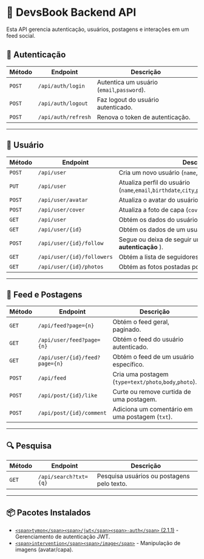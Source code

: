 # 📌 **DevsBook Backend API**

Esta API gerencia autenticação, usuários, postagens e interações em um feed social.

## 🔑 **Autenticação**

| Método  | Endpoint              | Descrição                                     |
| -------- | --------------------- | ----------------------------------------------- |
| `POST` | `/api/auth/login`   | Autentica um usuário (`email`,`password`). |
| `POST` | `/api/auth/logout`  | Faz logout do usuário autenticado.             |
| `POST` | `/api/auth/refresh` | Renova o token de autenticação.               |

---

## 👤 **Usuário**

| Método  | Endpoint                     | Descrição                                                                                                |
| -------- | ---------------------------- | ---------------------------------------------------------------------------------------------------------- |
| `POST` | `/api/user`                | Cria um novo usuário (`name`,`email`,`password`,`birthdate`).                                     |
| `PUT`  | `/api/user`                | Atualiza perfil do usuário (`name`,`email`,`birthdate`,`city`,`password`,`password_confirm`). |
| `POST` | `/api/user/avatar`         | Atualiza o avatar do usuário (`avatar`).                                                                |
| `POST` | `/api/user/cover`          | Atualiza a foto de capa (`cover`).                                                                       |
| `GET`  | `/api/user`                | Obtém os dados do usuário autenticado.                                                                   |
| `GET`  | `/api/user/{id}`           | Obtém os dados de um usuário específico.                                                                |
| `POST` | `/api/user/{id}/follow`    | Segue ou deixa de seguir um usuário (**requer autenticação** ).                                   |
| `GET`  | `/api/user/{id}/followers` | Obtém a lista de seguidores de um usuário.                                                               |
| `GET`  | `/api/user/{id}/photos`    | Obtém as fotos postadas por um usuário.                                                                  |

---

## 📰 **Feed e Postagens**

| Método  | Endpoint                         | Descrição                                                 |
| -------- | -------------------------------- | ----------------------------------------------------------- |
| `GET`  | `/api/feed?page={n}`           | Obtém o feed geral, paginado.                              |
| `GET`  | `/api/user/feed?page={n}`      | Obtém o feed do usuário autenticado.                      |
| `GET`  | `/api/user/{id}/feed?page={n}` | Obtém o feed de um usuário específico.                   |
| `POST` | `/api/feed`                    | Cria uma postagem (`type=text/photo`,`body`,`photo`). |
| `POST` | `/api/post/{id}/like`          | Curte ou remove curtida de uma postagem.                    |
| `POST` | `/api/post/{id}/comment`       | Adiciona um comentário em uma postagem (`txt`).          |

---

## 🔍 **Pesquisa**

| Método | Endpoint                | Descrição                                 |
| ------- | ----------------------- | ------------------------------------------- |
| `GET` | `/api/search?txt={q}` | Pesquisa usuários ou postagens pelo texto. |

---

## 📦 **Pacotes Instalados**

* [`<span>tymon</span><span>/jwt</span><span>-auth</span>` (2.1.1)](https://github.com/tymondesigns/jwt-auth) - Gerenciamento de autenticação JWT.
* [`<span>intervention</span><span>/image</span>`]() - Manipulação de imagens (avatar/capa).
